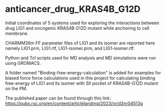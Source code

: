 # anticancer_drug_KRAS4B_G12D

Initial coordinates of 5 systems used for exploring the interactions between drug LIG1 and oncogenic KRAS4B G12D mutant while anchoring to cell membrane.

CHARMM36m FF parameter files of LIG1 and its isomer are reported here namely LIG1.prm, LIG1.rtf, LIG1-isomer.prm, and LIG1-isomer.rtf.

Python and Tcl scripts used for MD analysis and MD simulations were run using GROMACS.

A folder named "Binding-free-energy-calculation" is added for examples for biased force force calculations used in this project for calculating binding free-energy of LIG1 and its isomer with SII pocket of KRAS4B-G12D mutant on the PM.

The published paper can be found through this link: https://pubs.rsc.org/en/content/articlelanding/2023/nr/d3nr04513g
